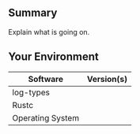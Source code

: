 ## Summary
Explain what is going on.

## Your Environment
| Software         | Version(s) |
| ---------------- | ---------- |
| log-types      |
| Rustc            |
| Operating System |
